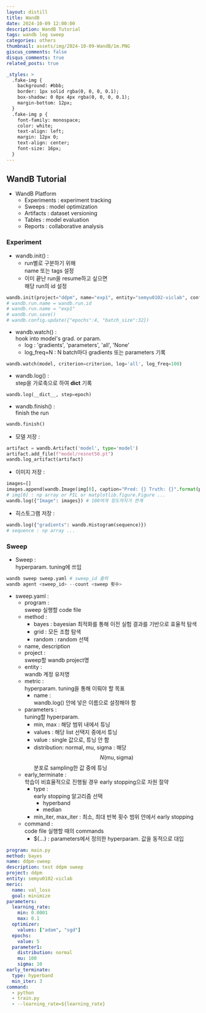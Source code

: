 ```yaml
---
layout: distill
title: WandB
date: 2024-10-09 12:00:00
description: WandB Tutorial
tags: wandb log sweep
categories: others
thumbnail: assets/img/2024-10-09-WandB/1m.PNG
giscus_comments: false
disqus_comments: true
related_posts: true

_styles: >
  .fake-img {
    background: #bbb;
    border: 1px solid rgba(0, 0, 0, 0.1);
    box-shadow: 0 0px 4px rgba(0, 0, 0, 0.1);
    margin-bottom: 12px;
  }
  .fake-img p {
    font-family: monospace;
    color: white;
    text-align: left;
    margin: 12px 0;
    text-align: center;
    font-size: 16px;
  }
---
```


## WandB Tutorial

- WandB Platform
  - Experiments : experiment tracking
  - Sweeps : model optimization
  - Artifacts : dataset versioning
  - Tables : model evaluation
  - Reports : collaborative analysis

### Experiment

- wandb.init() :  
  - run별로 구분하기 위해  
  name 또는 tags 설정  
  - 이미 끝난 run을 resume하고 싶으면  
  해당 run의 id 설정

```python
wandb.init(project="ddpm", name="exp1", entity="semyu0102-viclab", config=__dict__, tags=["batch=32", f"lr={wandb.config.lr}"], id=...)
# wandb.run.name = wandb.run.id
# wandb.run.name = "exp1"
# wandb.run.save()
# wandb.config.update({"epochs":4, "batch_size":32})
```


- wandb.watch() :  
hook into model's grad. or param.
  - log : 'gradients', 'parameters', 'all', 'None'
  - log_freq=N : N batch마다 gradients 또는 parameters 기록

```Python
wandb.watch(model, criterion=criterion, log='all', log_freq=100)
```

- wandb.log() :  
step을 가로축으로 하여 __dict__ 기록  

```Python
wandb.log(__dict__, step=epoch)
```

- wandb.finish() :  
finish the run

```Python
wandb.finish()
```

- 모델 저장 :  

```Python
artifact = wandb.Artifact('model', type='model')
artifact.add_file(f"model/resnet50.pt")
wandb.log_artifact(artifact)
```

- 이미지 저장 :  

```python
images=[]
images.append(wandb.Image(img[0], caption="Pred: {} Truth: {}".format(pred[0].item(), target[0])))
# img[0] : np array or PIL or matplotlib.figure.Figure ...
wandb.log({"Image": images}) # 100여개 정도까지가 한계
```

- 히스토그램 저장 :  

```python
wandb.log({"gradients": wandb.Histogram(sequence)}) 
# sequence : np array ...
```

### Sweep

- Sweep :  
hyperparam. tuning에 쓰임

```Python
wandb sweep sweep.yaml # sweep_id 출력
wandb agent <sweep_id> --count <sweep 횟수>
```

- sweep.yaml :  
  - program :  
  sweep 실행할 code file
  - method :  
    - bayes : bayesian 최적화를 통해 이전 실험 결과를 기반으로 효율적 탐색
    - grid : 모든 조합 탐색
    - random : random 선택
  - name, description
  - project :  
  sweep할 wandb project명
  - entity :  
  wandb 계정 유저명
  - metric :  
  hyperparam. tuning을 통해 이뤄야 할 목표
    - name :  
    wandb.log() 안에 넣은 이름으로 설정해야 함
  - parameters :  
  tuning할 hyperparam.
    - min, max : 해당 범위 내에서 튜닝
    - values : 해당 list 선택지 중에서 튜닝
    - value : single 값으로, 튜닝 안 함
    - distribution: normal, mu, sigma : 해당 $$N(\text{mu}, \text{sigma})$$ 분포로 sampling한 값 중에 튜닝
  - early_terminate :  
  학습이 비효율적으로 진행될 경우 early stopping으로 자원 절약
    - type :  
    early stopping 알고리즘 선택
      - hyperband
      - median
    - min_iter, max_iter : 최소, 최대 반복 횟수 범위 안에서 early stopping
  - command :  
  code file 실행할 때의 commands
    - ${...} : parameters에서 정의한 hyperparam. 값을 동적으로 대입

```yaml
program: main.py
method: bayes
name: ddpm-sweep
description: test ddpm sweep
project: ddpm
entity: semyu0102-viclab
meric:
  name: val_loss
  goal: minimize
parameters:
  learning_rate: 
    min: 0.0001
    max: 0.1
  optimizer:
    values: ["adam", "sgd"]
  epochs:
    value: 5
  parameter1:
    distribution: normal
    mu: 100
    sigma: 10
early_terminate:
  type: hyperband
  min_iter: 3
command:
  - python
  - train.py
  - --learning_rate=${learning_rate}
```


